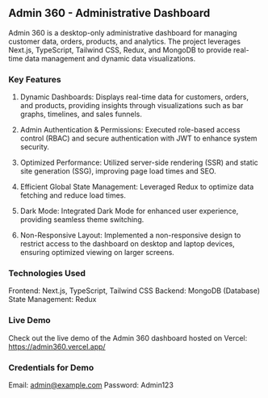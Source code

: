 ## Admin 360 - Administrative Dashboard

Admin 360 is a desktop-only administrative dashboard for managing customer data, orders, products, and analytics. The project leverages Next.js, TypeScript, Tailwind CSS, Redux, and MongoDB to provide real-time data management and dynamic data visualizations.

### Key Features
  1. Dynamic Dashboards: Displays real-time data for customers, orders, and products, providing insights through visualizations such as bar graphs, timelines, and sales funnels.

  2. Admin Authentication & Permissions: Executed role-based access control (RBAC) and secure authentication with JWT to enhance system security.

  3. Optimized Performance: Utilized server-side rendering (SSR) and static site generation (SSG), improving page load times and SEO.

  4. Efficient Global State Management: Leveraged Redux to optimize data fetching and reduce load times.

  5. Dark Mode: Integrated Dark Mode for enhanced user experience, providing seamless theme switching.

  6. Non-Responsive Layout: Implemented a non-responsive design to restrict access to the dashboard on desktop and laptop devices, ensuring optimized viewing on larger screens.

### Technologies Used
Frontend: Next.js, TypeScript, Tailwind CSS
Backend: MongoDB (Database)
State Management: Redux

### Live Demo
Check out the live demo of the Admin 360 dashboard hosted on Vercel: https://admin360.vercel.app/

### Credentials for Demo
Email: admin@example.com
Password: Admin123
